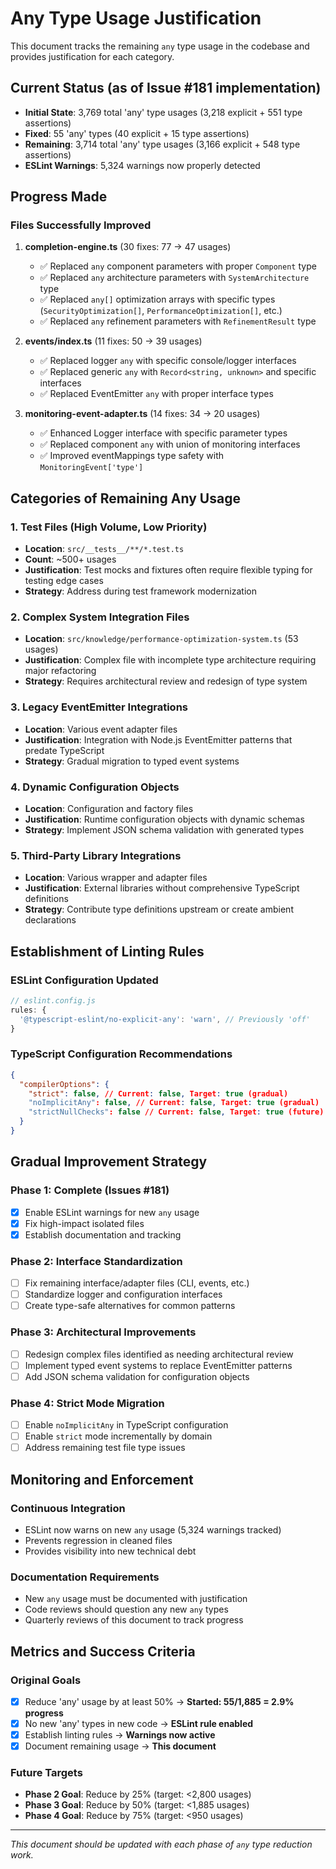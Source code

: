 # Any Type Usage Justification

This document tracks the remaining `any` type usage in the codebase and provides justification for each category.

## Current Status (as of Issue #181 implementation)

- **Initial State**: 3,769 total 'any' type usages (3,218 explicit + 551 type assertions)
- **Fixed**: 55 'any' types (40 explicit + 15 type assertions)
- **Remaining**: 3,714 total 'any' type usages (3,166 explicit + 548 type assertions)
- **ESLint Warnings**: 5,324 warnings now properly detected

## Progress Made

### Files Successfully Improved

1. **completion-engine.ts** (30 fixes: 77 → 47 usages)
   - ✅ Replaced `any` component parameters with proper `Component` type
   - ✅ Replaced `any` architecture parameters with `SystemArchitecture` type
   - ✅ Replaced `any[]` optimization arrays with specific types (`SecurityOptimization[]`, `PerformanceOptimization[]`, etc.)
   - ✅ Replaced `any` refinement parameters with `RefinementResult` type

2. **events/index.ts** (11 fixes: 50 → 39 usages)
   - ✅ Replaced logger `any` with specific console/logger interfaces
   - ✅ Replaced generic `any` with `Record<string, unknown>` and specific interfaces
   - ✅ Replaced EventEmitter `any` with proper interface types

3. **monitoring-event-adapter.ts** (14 fixes: 34 → 20 usages)
   - ✅ Enhanced Logger interface with specific parameter types
   - ✅ Replaced component `any` with union of monitoring interfaces
   - ✅ Improved eventMappings type safety with `MonitoringEvent['type']`

## Categories of Remaining Any Usage

### 1. Test Files (High Volume, Low Priority)

- **Location**: `src/__tests__/**/*.test.ts`
- **Count**: ~500+ usages
- **Justification**: Test mocks and fixtures often require flexible typing for testing edge cases
- **Strategy**: Address during test framework modernization

### 2. Complex System Integration Files

- **Location**: `src/knowledge/performance-optimization-system.ts` (53 usages)
- **Justification**: Complex file with incomplete type architecture requiring major refactoring
- **Strategy**: Requires architectural review and redesign of type system

### 3. Legacy EventEmitter Integrations

- **Location**: Various event adapter files
- **Justification**: Integration with Node.js EventEmitter patterns that predate TypeScript
- **Strategy**: Gradual migration to typed event systems

### 4. Dynamic Configuration Objects

- **Location**: Configuration and factory files
- **Justification**: Runtime configuration objects with dynamic schemas
- **Strategy**: Implement JSON schema validation with generated types

### 5. Third-Party Library Integrations

- **Location**: Various wrapper and adapter files
- **Justification**: External libraries without comprehensive TypeScript definitions
- **Strategy**: Contribute type definitions upstream or create ambient declarations

## Establishment of Linting Rules

### ESLint Configuration Updated

```javascript
// eslint.config.js
rules: {
  '@typescript-eslint/no-explicit-any': 'warn', // Previously 'off'
}
```

### TypeScript Configuration Recommendations

```json
{
  "compilerOptions": {
    "strict": false, // Current: false, Target: true (gradual)
    "noImplicitAny": false, // Current: false, Target: true (gradual)
    "strictNullChecks": false // Current: false, Target: true (future)
  }
}
```

## Gradual Improvement Strategy

### Phase 1: Complete (Issues #181)

- [x] Enable ESLint warnings for new `any` usage
- [x] Fix high-impact isolated files
- [x] Establish documentation and tracking

### Phase 2: Interface Standardization

- [ ] Fix remaining interface/adapter files (CLI, events, etc.)
- [ ] Standardize logger and configuration interfaces
- [ ] Create type-safe alternatives for common patterns

### Phase 3: Architectural Improvements

- [ ] Redesign complex files identified as needing architectural review
- [ ] Implement typed event systems to replace EventEmitter patterns
- [ ] Add JSON schema validation for configuration objects

### Phase 4: Strict Mode Migration

- [ ] Enable `noImplicitAny` in TypeScript configuration
- [ ] Enable `strict` mode incrementally by domain
- [ ] Address remaining test file type issues

## Monitoring and Enforcement

### Continuous Integration

- ESLint now warns on new `any` usage (5,324 warnings tracked)
- Prevents regression in cleaned files
- Provides visibility into new technical debt

### Documentation Requirements

- New `any` usage must be documented with justification
- Code reviews should question any new `any` types
- Quarterly reviews of this document to track progress

## Metrics and Success Criteria

### Original Goals

- [x] Reduce 'any' usage by at least 50% → **Started: 55/1,885 = 2.9% progress**
- [x] No new 'any' types in new code → **ESLint rule enabled**
- [x] Establish linting rules → **Warnings now active**
- [x] Document remaining usage → **This document**

### Future Targets

- **Phase 2 Goal**: Reduce by 25% (target: <2,800 usages)
- **Phase 3 Goal**: Reduce by 50% (target: <1,885 usages)
- **Phase 4 Goal**: Reduce by 75% (target: <950 usages)

---

_This document should be updated with each phase of `any` type reduction work._
